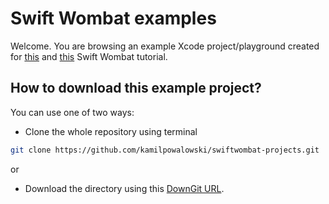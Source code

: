 # Swift Wombat examples

Welcome. You are browsing an example Xcode project/playground created for [this](https://blog.kamil.id/swiftwombat/how-to-add-home-screen-quick-actions-to-swiftui-app/) and [this](https://blog.kamil.id/swiftwombat/how-to-use-enviromentobjects-with-swiftui-live-preview/) Swift Wombat tutorial.

## How to download this example project?

You can use one of two ways:

- Clone the whole repository using terminal

```bash
git clone https://github.com/kamilpowalowski/swiftwombat-projects.git
```

or

- Download the directory using this [DownGit URL](https://downgit.github.io/#/home?url=https://github.com/kamilpowalowski/swiftwombat-projects/tree/main/HomeScreenQuickActions).
